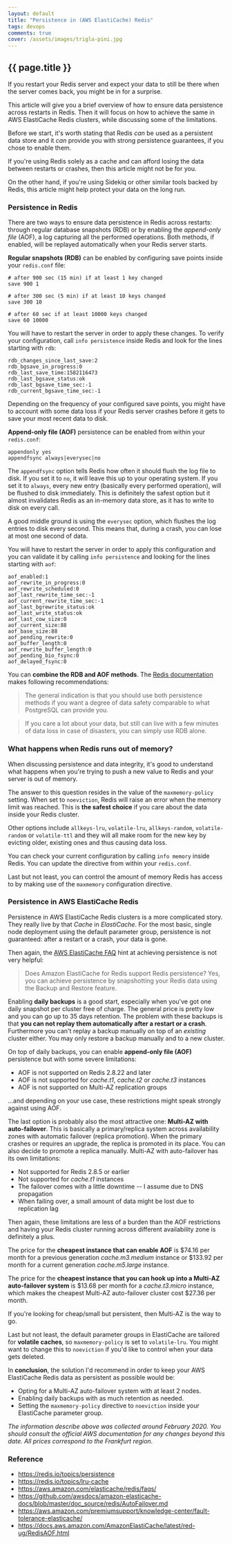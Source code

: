 ```yaml
---
layout: default
title: "Persistence in (AWS ElastiCache) Redis"
tags: devops
comments: true
cover: /assets/images/trigla-pini.jpg
---
```


## {{ page.title }}

If you restart your Redis server and expect your data to still be there when the server comes back, you might be in for a surprise.

This article will give you a brief overview of how to ensure data persistence across restarts in Redis. Then it will focus on how to achieve the same in AWS ElastiCache Redis clusters, while discussing some of the limitations.

Before we start, it's worth stating that Redis *can* be used as a persistent data store and it *can* provide you with strong persistence guarantees, if you chose to enable them.

If you're using Redis solely as a cache and can afford losing the data between restarts or crashes, then this article might not be for you.

On the other hand, if you're using Sidekiq or other similar tools backed by Redis, this article might help protect your data on the long run.

### Persistence in Redis

There are two ways to ensure data persistence in Redis across restarts: through regular database snapshots (RDB) or by enabling the *append-only file* (AOF), a log capturing all the performed operations. Both methods, if enabled, will be replayed automatically when your Redis server starts.

**Regular snapshots (RDB)** can be enabled by configuring save points inside your `redis.conf` file:

```
# after 900 sec (15 min) if at least 1 key changed
save 900 1

# after 300 sec (5 min) if at least 10 keys changed
save 300 10

# after 60 sec if at least 10000 keys changed
save 60 10000
```

You will have to restart the server in order to apply these changes. To verify your configuration, call `info persistence` inside Redis and look for the lines starting with `rdb`:

```
rdb_changes_since_last_save:2
rdb_bgsave_in_progress:0
rdb_last_save_time:1582116473
rdb_last_bgsave_status:ok
rdb_last_bgsave_time_sec:-1
rdb_current_bgsave_time_sec:-1
```

Depending on the frequency of your configured save points, you might have to account with some data loss if your Redis server crashes before it gets to save your most recent data to disk.

**Append-only file (AOF)** persistence can be enabled from within your `redis.conf`:

```
appendonly yes
appendfsync always|everysec|no
```

The `appendfsync` option tells Redis how often it should flush the log file to disk. If you set it to `no`, it will leave this up to your operating system. If you set it to `always`, every new entry (basically every performed operation), will be flushed to disk immediately. This is definitely the safest option but it almost invalidates Redis as an in-memory data store, as it has to write to disk on every call.

A good middle ground is using the `everysec` option, which flushes the log entries to disk every second. This means that, during a crash, you can lose at most one second of data.

You will have to restart the server in order to apply this configuration and you can validate it by calling `info persistence` and looking for the lines starting with `aof`:

```
aof_enabled:1
aof_rewrite_in_progress:0
aof_rewrite_scheduled:0
aof_last_rewrite_time_sec:-1
aof_current_rewrite_time_sec:-1
aof_last_bgrewrite_status:ok
aof_last_write_status:ok
aof_last_cow_size:0
aof_current_size:88
aof_base_size:88
aof_pending_rewrite:0
aof_buffer_length:0
aof_rewrite_buffer_length:0
aof_pending_bio_fsync:0
aof_delayed_fsync:0
```

You can **combine the RDB and AOF methods**. The [Redis documentation](https://redis.io/topics/persistence) makes following recommendations:

> The general indication is that you should use both persistence methods if you want a degree of data safety comparable to what PostgreSQL can provide you.

> If you care a lot about your data, but still can live with a few minutes of data loss in case of disasters, you can simply use RDB alone.

### What happens when Redis runs out of memory?

When discussing persistence and data integrity, it's good to understand what happens when you're trying to push a new value to Redis and your server is out of memory.

The answer to this question resides in the value of the `maxmemory-policy` setting. When set to `noeviction`, Redis will raise an error when the memory limit was reached. This is **the safest choice** if you care about the data inside your Redis cluster.

Other options include `allkeys-lru`, `volatile-lru`, `allkeys-random`, `volatile-random` or `volatile-ttl` and they will all make room for the new key by evicting older, existing ones and thus causing data loss.

You can check your current configuration by calling `info memory` inside Redis. You can update the directive from within your `redis.conf`.

Last but not least, you can control the amount of memory Redis has access to by making use of the `maxmemory` configuration directive.

### Persistence in AWS ElastiCache Redis

Persistence in AWS ElastiCache Redis clusters is a more complicated story. They really live by that *Cache* in *ElastiCache*. For the most basic, single node deployment using the default parameter group, persistence is not guaranteed: after a restart or a crash, your data is gone.

Then again, the [AWS ElastiCache FAQ](https://aws.amazon.com/elasticache/redis/faqs/) hint at achieving persistence is not very helpful:

> Does Amazon ElastiCache for Redis support Redis persistence? Yes, you can achieve persistence by snapshotting your Redis data using the Backup and Restore feature.

Enabling **daily backups** is a good start, especially when you've got one daily snapshot per cluster free of charge. The general price is pretty low and you can go up to 35 days retention. The problem with these backups is that **you can not replay them automatically after a restart or a crash**. Furthermore you can't replay a backup manually on top of an *existing* cluster either. You may only restore a backup manually and to a new cluster.

On top of daily backups, you can enable **append-only file (AOF)** persistence but with some severe limitations:

- AOF is not supported on Redis 2.8.22 and later
- AOF is not supported for *cache.t1*, *cache.t2* or *cache.t3* instances
- AOF is not supported on Multi-AZ replication groups

...and depending on your use case, these restrictions might speak strongly against using AOF.

The last option is probably also the most attractive one: **Multi-AZ with auto-failover**. This is basically a primary/replica system across availability zones with automatic failover (replica promotion). When the primary crashes or requires an upgrade, the replica is promoted in its place. You can also decide to promote a replica manually. Multi-AZ with auto-failover has its own limitations:

- Not supported for Redis 2.8.5 or earlier
- Not supported for *cache.t1* instances
- The failover comes with a little downtime -- I assume due to DNS propagation
- When failing over, a small amount of data might be lost due to replication lag

Then again, these limitations are less of a burden than the AOF restrictions and having your Redis cluster running across different availability zone is definitely a plus.

The price for the **cheapest instance that can enable AOF** is $74.16 per month for a previous generation *cache.m3.medium* instance or $133.92 per month for a current generation *cache.m5.large* instance.

The price for the **cheapest instance that you can hook up into a Multi-AZ auto-failover system** is $13.68 per month for a *cache.t3.micro* instance, which makes the cheapest Multi-AZ auto-failover cluster cost $27.36 per month.

If you're looking for cheap/small but persistent, then Multi-AZ is the way to go.

Last but not least, the default parameter groups in ElastiCache are tailored for **volatile caches**, so `maxmemory-policy` is set to `volatile-lru`. You might want to change this to `noeviction` if you'd like to control when your data gets deleted.

In **conclusion**, the solution I'd recommend in order to keep your AWS ElastiCache Redis data as persistent as possible would be:

- Opting for a Multi-AZ auto-failover system with at least 2 nodes.
- Enabling daily backups with as much retention as needed.
- Setting the `maxmemory-policy` directive to `noeviction` inside your ElastiCache parameter group.

*The information describe above was collected around February 2020. You should consult the official AWS documentation for any changes beyond this date. All prices correspond to the Frankfurt region.*

### Reference

- <https://redis.io/topics/persistence>
- <https://redis.io/topics/lru-cache>
- <https://aws.amazon.com/elasticache/redis/faqs/>
- <https://github.com/awsdocs/amazon-elasticache-docs/blob/master/doc_source/redis/AutoFailover.md>
- <https://aws.amazon.com/premiumsupport/knowledge-center/fault-tolerance-elasticache/>
- <https://docs.aws.amazon.com/AmazonElastiCache/latest/red-ug/RedisAOF.html>
